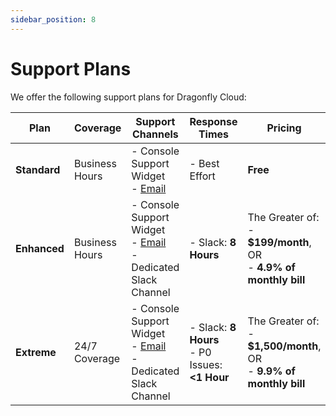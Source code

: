 ```yaml
---
sidebar_position: 8
---
```


# Support Plans

We offer the following support plans for Dragonfly Cloud:

| Plan         | Coverage       | Support Channels                                                                                            | Response Times                                       | Pricing                                                                         |
|--------------|----------------|-------------------------------------------------------------------------------------------------------------|------------------------------------------------------|---------------------------------------------------------------------------------|
| **Standard** | Business Hours | - Console Support Widget  <br /> - [Email](mailto:support@dragonflydb.io)                                   | - Best Effort                                        | **Free**                                                                        |
| **Enhanced** | Business Hours | - Console Support Widget  <br /> - [Email](mailto:support@dragonflydb.io)  <br /> - Dedicated Slack Channel | - Slack: **8 Hours**                                 | The Greater of: <br /> - **$199/month**, OR <br /> - **4.9% of monthly bill**   |
| **Extreme**  | 24/7 Coverage  | - Console Support Widget  <br /> - [Email](mailto:support@dragonflydb.io)  <br /> - Dedicated Slack Channel | - Slack: **8 Hours** <br /> - P0 Issues: **<1 Hour** | The Greater of: <br /> - **$1,500/month**, OR <br /> - **9.9% of monthly bill** |
